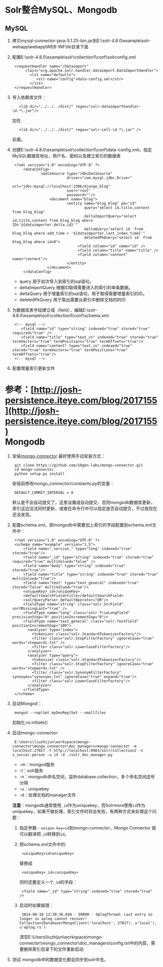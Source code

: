 Solr整合MySQL、Mongodb
=======
MySQL
----------------------
1. 拷贝mysql-connector-java-5.1.25-bin.jar到E:\solr-4.8.0\example\solr-webapp\webapp\WEB-INF\lib目录下面
2. 配置E:\solr-4.8.0\example\solr\collection1\conf\solrconfig.xml  

        <requestHandler name="/dataimport" 
             class="org.apache.solr.handler.dataimport.DataImportHandler"> 
               <lst name="defaults"> 
                  <str name="config">data-config.xml</str> 
               </lst> 
        </requestHandler> 
3. 导入依赖库文件：  

          <lib dir="../../../dist/" regex="solr-dataimporthandler-\d.*\.jar"/>
    加在 

          <lib dir="../../../dist/" regex="solr-cell-\d.*\.jar" />
    前面。

4. 创建E:\solr-4.8.0\example\solr\collection1\conf\data-config.xml，指定MySQL数据库地址，用户名、密码以及建立索引的数据表 
        
        <?xml version="1.0" encoding="UTF-8" ?>
            <dataConfig>  
                    <dataSource type="JdbcDataSource" 
                                driver="com.mysql.jdbc.Driver" 
                                url="jdbc:mysql://localhost:3306/django_blog" 
                                user="root" 
                                password=""/>  
                        <document name="blog">  
                                <entity name="blog_blog" pk="id" 
                                        query="select id,title,content from blog_blog"
                                        deltaImportQuery="select id,title,content from blog_blog where ID='${dataimporter.delta.id}'"  
                                        deltaQuery="select id  from blog_blog where add_time > '${dataimporter.last_index_time}'"  
                                        deletedPkQuery="select id  from blog_blog where id=0">  
                                     <field column="id" name="id" />  
                                     <field column="title" name="title" />  
                                     <field column="content" name="content"/>  
                                </entity>  
                       </document> 
            </dataConfig>


   * query 用于初次导入到索引的sql语句。
   * deltaImportQuery 根据ID取得需要进入的索引的单条数据。
   * deltaQuery 用于增量索引的sql语句，用于取得需要增量索引的ID。
   * deletedPkQuery 用于取出需要从索引中删除文档的的ID

5. 为数据库表字段建立域（field），编辑E:\solr-4.8.0\example\solr\collection1\conf\schema.xml:  
    
        <!-- mysql -->
           <field name="id" type="string" indexed="true" stored="true" required="true" /> 
           <field name="title" type="text_cn" indexed="true" stored="true" termVectors="true" termPositions="true" termOffsets="true"/> 
           <field name="content" type="text_cn" indexed="true" stored="true" termVectors="true" termPositions="true" termOffsets="true"/> 
        <!-- mysql -->

6. 配置增量索引更新文件

参考：[http://josh-persistence.iteye.com/blog/2017155](http://josh-persistence.iteye.com/blog/2017155)  
Mongodb
=======
1. 安装[mongo-connector](https://github.com/10gen-labs/mongo-connector/wiki)
    最好使用手动安装方式：  

        git clone https://github.com/10gen-labs/mongo-connector.git
        cd mongo-connector
        python setup.py install
    安装前修改mongo_connector/constants.py的变量：

        DEFAULT_COMMIT_INTERVAL = 0
    默认是不会自动提交了，这里设置成自动提交，否则mongodb数据库更新，索引这边没法同时更新，或者在命令行中可以指定是否自动提交，不过我现在还没发现。

2. 配置schema.xml，把mongodb中需要加上索引的字段配置到schema.xml文件中：  

        <?xml version="1.0" encoding="UTF-8" ?>
        <schema name="example" version="1.5">
            <field name="_version_" type="long" indexed="true" stored="true"/>
            <field name="_id" type="string" indexed="true" stored="true" required="true" multiValued="false" /> 
            <field name="body" type="string" indexed="true" stored="true"/>
            <field name="title" type="string" indexed="true" stored="true" multiValued="true"/>
            <field name="text" type="text_general" indexed="true" stored="false" multiValued="true"/>   
            <uniqueKey>_id</uniqueKey>
            <defaultSearchField>title</defaultSearchField>
            <solrQueryParser defaultOperator="OR"/> 
            <fieldType name="string" class="solr.StrField" sortMissingLast="true" />
            <fieldType name="long" class="solr.TrieLongField" precisionStep="0" positionIncrementGap="0"/>
            <fieldType name="text_general" class="solr.TextField" positionIncrementGap="100">
              <analyzer type="index">
                <tokenizer class="solr.StandardTokenizerFactory"/>
                <filter class="solr.StopFilterFactory" ignoreCase="true" words="stopwords.txt" />
                <filter class="solr.LowerCaseFilterFactory"/>
              </analyzer>
              <analyzer type="query">
                <tokenizer class="solr.StandardTokenizerFactory"/>
                <filter class="solr.StopFilterFactory" ignoreCase="true" words="stopwords.txt" />
                <filter class="solr.SynonymFilterFactory" synonyms="synonyms.txt" ignoreCase="true" expand="true"/>
                <filter class="solr.LowerCaseFilterFactory"/>
              </analyzer>
            </fieldType>
        </schema>

3. 启动Mongod：  

        mongod --replSet myDevReplSet --smallfiles  
    初始化:rs.initiate()

4. 启动mongo-connector:
    
        E:\Users\liuzhijun\workspace\mongo-connector\mongo_connector\doc_managers>mongo-connector -m localhost:27017 -t http://localhost:8983/solr/collection2 -n s_soccer.person -u id -d ./solr_doc_manager.py
    * -m：mongod服务
    * -t：solr服务
    * -n：mongodb命名空间，监听database.collection，多个命名空间逗号分隔
    * -u：uniquekey
    * -d：处理文档的manager文件

    **注意**：mongodb通常使用`_id`作为uniquekey，而Solrmore使用`id`作为uniquekey，如果不做处理，索引文件时将会失败，有两种方式来处理这个问题：  
    1. 指定参数`--unique-key=id`到mongo-connector，Mongo Connector 就可以翻译把`_id`转换到`id`。
    2. 把schema.xml文件中的:
            
            <uniqueKey>id<uniqueKey>
        替换成
            
            <uniqueKey>_id</uniqueKey>
        同时还要定义一个`_id`的字段：
            
            <field name="_id" type="string" indexed="true" stored="true" />
    3. 启动时如果报错：  
            
            2014-06-18 12:30:36,648 - ERROR - OplogThread: Last entry no longer in oplog cannot recover! Collection(Database(MongoClient('localhost', 27017), u'local'), u'oplog.rs')
        清空E:\Users\liuzhijun\workspace\mongo-connector\mongo_connector\doc_managers\config.txt中的内容，需要删除索引目录下的文件重新启动

5. 测试
mongodb中的数据变化都会同步到solr中去。



